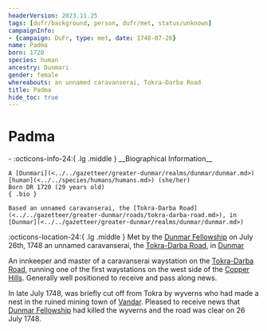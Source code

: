 ```yaml
---
headerVersion: 2023.11.25
tags: [dufr/background, person, dufr/met, status/unknown]
campaignInfo:
- {campaign: DuFr, type: met, date: 1748-07-26}
name: Padma
born: 1720
species: human
ancestry: Dunmari
gender: female
whereabouts: an unnamed caravanserai, Tokra-Darba Road
title: Padma
hide_toc: true
---
```

# Padma
<div class="grid cards ext-narrow-margin ext-one-column" markdown>
- :octicons-info-24:{ .lg .middle } __Biographical Information__

    A [Dunmari](<../../gazetteer/greater-dunmar/realms/dunmar/dunmar.md>) [human](<../../species/humans/humans.md>) (she/her)  
    Born DR 1720 (29 years old)  
    { .bio }

    Based an unnamed caravanserai, the [Tokra-Darba Road](<../../gazetteer/greater-dunmar/roads/tokra-darba-road.md>), in [Dunmar](<../../gazetteer/greater-dunmar/realms/dunmar/dunmar.md>)
</div>



:octicons-location-24:{ .lg .middle } Met by the [Dunmar Fellowship](<../pcs/dunmar-fellowship/dunmar-fellowship.md>) on July 26th, 1748 an unnamed caravanserai, the [Tokra-Darba Road](<../../gazetteer/greater-dunmar/roads/tokra-darba-road.md>), in [Dunmar](<../../gazetteer/greater-dunmar/realms/dunmar/dunmar.md>)  


An innkeeper and master of a caravanserai waystation on the [Tokra-Darba Road](<../../gazetteer/greater-dunmar/roads/tokra-darba-road.md>), running one of the first waystations on the west side of the [Copper Hills](<../../gazetteer/greater-dunmar/darba-highlands/copper-hills.md>).  Generally well positioned to receive and pass along news. 

In late July 1748, was briefly cut off from Tokra by wyverns who had made a nest in the ruined mining town of [Vandar](<../../gazetteer/greater-dunmar/realms/dunmar/central-dunmar/vandar.md>). Pleased to receive news that [Dunmar Fellowship](<../pcs/dunmar-fellowship/dunmar-fellowship.md>) had killed the wyverns and the road was clear on 26 July 1748. 

